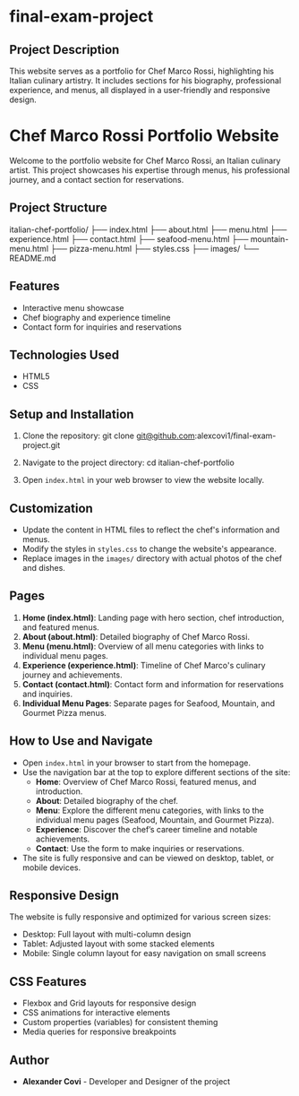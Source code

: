 # final-exam-project

## Project Description

This website serves as a portfolio for Chef Marco Rossi, highlighting his Italian culinary artistry. It includes sections for his biography, professional experience, and menus, all displayed in a user-friendly and responsive design.

# Chef Marco Rossi Portfolio Website

Welcome to the portfolio website for Chef Marco Rossi, an Italian culinary artist. This project showcases his expertise through menus, his professional journey, and a contact section for reservations.

## Project Structure

italian-chef-portfolio/
├── index.html
├── about.html
├── menu.html
├── experience.html
├── contact.html
├── seafood-menu.html
├── mountain-menu.html
├── pizza-menu.html
├── styles.css
├── images/
└── README.md


## Features

- Interactive menu showcase
- Chef biography and experience timeline
- Contact form for inquiries and reservations

## Technologies Used

- HTML5
- CSS

## Setup and Installation

1. Clone the repository:
git clone git@github.com:alexcovi1/final-exam-project.git

2. Navigate to the project directory:
cd italian-chef-portfolio
3. Open `index.html` in your web browser to view the website locally.

## Customization

- Update the content in HTML files to reflect the chef's information and menus.
- Modify the styles in `styles.css` to change the website's appearance.
- Replace images in the `images/` directory with actual photos of the chef and dishes.

## Pages

1. **Home (index.html)**: Landing page with hero section, chef introduction, and featured menus.
2. **About (about.html)**: Detailed biography of Chef Marco Rossi.
3. **Menu (menu.html)**: Overview of all menu categories with links to individual menu pages.
4. **Experience (experience.html)**: Timeline of Chef Marco's culinary journey and achievements.
5. **Contact (contact.html)**: Contact form and information for reservations and inquiries.
6. **Individual Menu Pages**: Separate pages for Seafood, Mountain, and Gourmet Pizza menus.

## How to Use and Navigate

- Open `index.html` in your browser to start from the homepage.
- Use the navigation bar at the top to explore different sections of the site:
  - **Home**: Overview of Chef Marco Rossi, featured menus, and introduction.
  - **About**: Detailed biography of the chef.
  - **Menu**: Explore the different menu categories, with links to the individual menu pages (Seafood, Mountain, and Gourmet Pizza).
  - **Experience**: Discover the chef’s career timeline and notable achievements.
  - **Contact**: Use the form to make inquiries or reservations.
- The site is fully responsive and can be viewed on desktop, tablet, or mobile devices.

## Responsive Design

The website is fully responsive and optimized for various screen sizes:
- Desktop: Full layout with multi-column design
- Tablet: Adjusted layout with some stacked elements
- Mobile: Single column layout for easy navigation on small screens

## CSS Features

- Flexbox and Grid layouts for responsive design
- CSS animations for interactive elements
- Custom properties (variables) for consistent theming
- Media queries for responsive breakpoints

## Author

- **Alexander Covi** - Developer and Designer of the project
